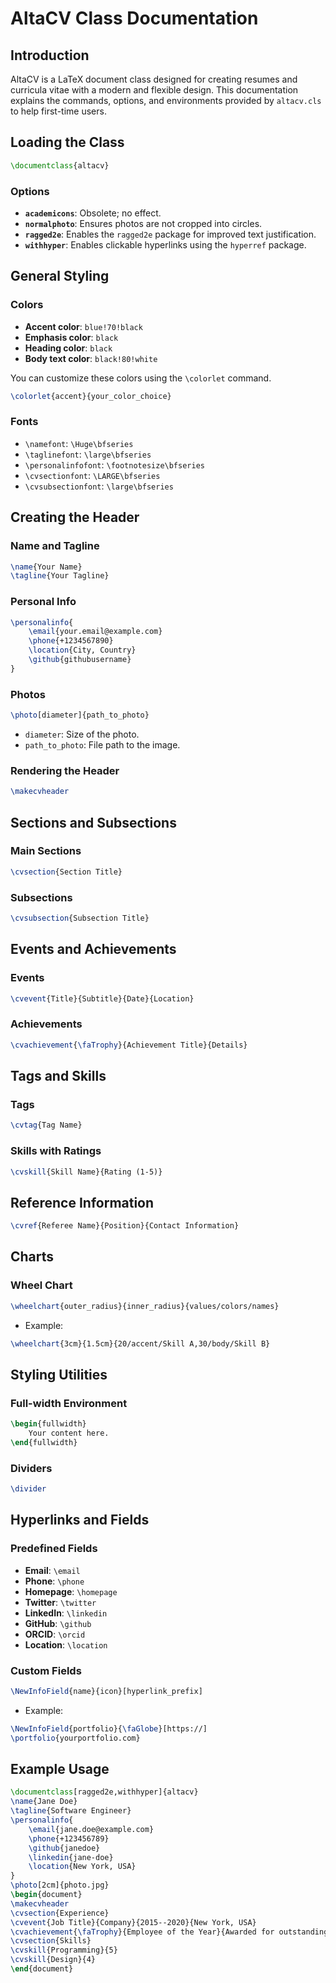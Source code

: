 # AltaCV Class Documentation

## Introduction
AltaCV is a LaTeX document class designed for creating resumes and curricula vitae with a modern and flexible design. This documentation explains the commands, options, and environments provided by `altacv.cls` to help first-time users.

## Loading the Class
```latex
\documentclass{altacv}
```

### Options
- **`academicons`**: Obsolete; no effect.
- **`normalphoto`**: Ensures photos are not cropped into circles.
- **`ragged2e`**: Enables the `ragged2e` package for improved text justification.
- **`withhyper`**: Enables clickable hyperlinks using the `hyperref` package.

## General Styling
### Colors
- **Accent color**: `blue!70!black`
- **Emphasis color**: `black`
- **Heading color**: `black`
- **Body text color**: `black!80!white`

You can customize these colors using the `\colorlet` command.

```latex
\colorlet{accent}{your_color_choice}
```

### Fonts
- `\namefont`: `\Huge\bfseries`
- `\taglinefont`: `\large\bfseries`
- `\personalinfofont`: `\footnotesize\bfseries`
- `\cvsectionfont`: `\LARGE\bfseries`
- `\cvsubsectionfont`: `\large\bfseries`

## Creating the Header
### Name and Tagline
```latex
\name{Your Name}
\tagline{Your Tagline}
```

### Personal Info
```latex
\personalinfo{
    \email{your.email@example.com}
    \phone{+1234567890}
    \location{City, Country}
    \github{githubusername}
}
```

### Photos
```latex
\photo[diameter]{path_to_photo}
```
- `diameter`: Size of the photo.
- `path_to_photo`: File path to the image.

### Rendering the Header
```latex
\makecvheader
```

## Sections and Subsections
### Main Sections
```latex
\cvsection{Section Title}
```

### Subsections
```latex
\cvsubsection{Subsection Title}
```

## Events and Achievements
### Events
```latex
\cvevent{Title}{Subtitle}{Date}{Location}
```

### Achievements
```latex
\cvachievement{\faTrophy}{Achievement Title}{Details}
```

## Tags and Skills
### Tags
```latex
\cvtag{Tag Name}
```

### Skills with Ratings
```latex
\cvskill{Skill Name}{Rating (1-5)}
```

## Reference Information
```latex
\cvref{Referee Name}{Position}{Contact Information}
```

## Charts
### Wheel Chart
```latex
\wheelchart{outer_radius}{inner_radius}{values/colors/names}
```
- Example:
```latex
\wheelchart{3cm}{1.5cm}{20/accent/Skill A,30/body/Skill B}
```

## Styling Utilities
### Full-width Environment
```latex
\begin{fullwidth}
    Your content here.
\end{fullwidth}
```

### Dividers
```latex
\divider
```

## Hyperlinks and Fields
### Predefined Fields
- **Email**: `\email`
- **Phone**: `\phone`
- **Homepage**: `\homepage`
- **Twitter**: `\twitter`
- **LinkedIn**: `\linkedin`
- **GitHub**: `\github`
- **ORCID**: `\orcid`
- **Location**: `\location`

### Custom Fields
```latex
\NewInfoField{name}{icon}[hyperlink_prefix]
```
- Example:
```latex
\NewInfoField{portfolio}{\faGlobe}[https://]
\portfolio{yourportfolio.com}
```

## Example Usage
```latex
\documentclass[ragged2e,withhyper]{altacv}
\name{Jane Doe}
\tagline{Software Engineer}
\personalinfo{
    \email{jane.doe@example.com}
    \phone{+123456789}
    \github{janedoe}
    \linkedin{jane-doe}
    \location{New York, USA}
}
\photo[2cm]{photo.jpg}
\begin{document}
\makecvheader
\cvsection{Experience}
\cvevent{Job Title}{Company}{2015--2020}{New York, USA}
\cvachievement{\faTrophy}{Employee of the Year}{Awarded for outstanding performance.}
\cvsection{Skills}
\cvskill{Programming}{5}
\cvskill{Design}{4}
\end{document}
